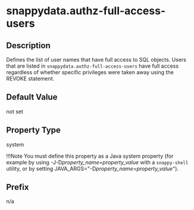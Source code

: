 # snappydata.authz-full-access-users

## Description

Defines the list of user names that have full access to SQL objects. Users that are listed in `snappydata.authz-full-access-users` have full access regardless of whether specific privileges were taken away using the REVOKE statement.

## Default Value

not set

## Property Type

system

!!!Note 
	You must define this property as a Java system property (for example by using -J-D*property\_name*=*property\_value* with a `snappy-shell` utility, or by setting JAVA\_ARGS="-D*property\_name*=*property\_value*").</p>

## Prefix

n/a
